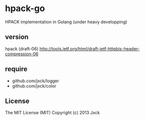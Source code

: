 # hpack-go

HPACK implementation in Golang
(under heavy developping)


## version

hpack (draft-06)
http://tools.ietf.org/html/draft-ietf-httpbis-header-compression-06


## require

- github.com/jxck/logger
- github.com/jxck/color


## License

The MIT License (MIT)
Copyright (c) 2013 Jxck
